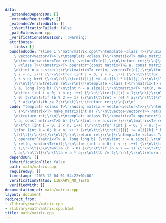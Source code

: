 ```yaml
---
data:
  _extendedDependsOn: []
  _extendedRequiredBy: []
  _extendedVerifiedWith: []
  _isVerificationFailed: false
  _pathExtension: cpp
  _verificationStatusIcon: ':warning:'
  attributes:
    links: []
  bundledCode: "#line 1 \"math/matrix.cpp\"\ntemplate <class T>\r\nusing matrix =\
    \ vector<vector<T>>;\r\ntemplate <class T>\r\nmatrix<T> make_matrix(int n) {\r\
    \n\tvector<vector<T>> ret(n, vector<T>(n));\r\n\treturn ret;\r\n}\r\ntemplate\
    \ <class T>\r\nmatrix<T> operator*(const matrix<T>& a, const matrix<T>& b) {\r\
    \n\tint n = a.size();\r\n\tmatrix<T> ret(n, vector<T>(n));\r\n\tfor (int i = 0;\
    \ i < n; i++) {\r\n\t\tfor (int j = 0; j < n; j++) {\r\n\t\t\tfor (int k = 0;\
    \ k < n; k++) {\r\n\t\t\t\tret[i][j] += a[i][k] * b[k][j];\r\n\t\t\t}\r\n\t\t\
    }\r\n\t}\r\n\treturn ret;\r\n}\r\ntemplate <class T>\r\nmatrix<T> operator^(matrix<T>\
    \ a, long long b) {\r\n\tint n = a.size();\r\n\tmatrix<T> ret(n, vector<T>(n));\r\
    \n\tfor (int i = 0; i < n; i++) {\r\n\t\tret[i][i] = 1;\r\n\t}\r\n\twhile (b >\
    \ 0) {\r\n\t\tif (b % 2 == 1) {\r\n\t\t\tret = ret * a;\r\n\t\t}\r\n\t\ta = a\
    \ * a;\r\n\t\tb /= 2;\r\n\t}\r\n\treturn ret;\r\n}\r\n"
  code: "template <class T>\r\nusing matrix = vector<vector<T>>;\r\ntemplate <class\
    \ T>\r\nmatrix<T> make_matrix(int n) {\r\n\tvector<vector<T>> ret(n, vector<T>(n));\r\
    \n\treturn ret;\r\n}\r\ntemplate <class T>\r\nmatrix<T> operator*(const matrix<T>&\
    \ a, const matrix<T>& b) {\r\n\tint n = a.size();\r\n\tmatrix<T> ret(n, vector<T>(n));\r\
    \n\tfor (int i = 0; i < n; i++) {\r\n\t\tfor (int j = 0; j < n; j++) {\r\n\t\t\
    \tfor (int k = 0; k < n; k++) {\r\n\t\t\t\tret[i][j] += a[i][k] * b[k][j];\r\n\
    \t\t\t}\r\n\t\t}\r\n\t}\r\n\treturn ret;\r\n}\r\ntemplate <class T>\r\nmatrix<T>\
    \ operator^(matrix<T> a, long long b) {\r\n\tint n = a.size();\r\n\tmatrix<T>\
    \ ret(n, vector<T>(n));\r\n\tfor (int i = 0; i < n; i++) {\r\n\t\tret[i][i] =\
    \ 1;\r\n\t}\r\n\twhile (b > 0) {\r\n\t\tif (b % 2 == 1) {\r\n\t\t\tret = ret *\
    \ a;\r\n\t\t}\r\n\t\ta = a * a;\r\n\t\tb /= 2;\r\n\t}\r\n\treturn ret;\r\n}\r\n"
  dependsOn: []
  isVerificationFile: false
  path: math/matrix.cpp
  requiredBy: []
  timestamp: '2023-12-04 01:54:22+09:00'
  verificationStatus: LIBRARY_NO_TESTS
  verifiedWith: []
documentation_of: math/matrix.cpp
layout: document
redirect_from:
- /library/math/matrix.cpp
- /library/math/matrix.cpp.html
title: math/matrix.cpp
---
```


